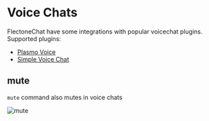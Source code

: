 # Voice Chats

FlectoneChat have some integrations with popular voicechat plugins.  
Supported plugins:

- [Plasmo Voice](https://modrinth.com/plugin/plasmo-voice)
- [Simple Voice Chat](https://modrinth.com/plugin/simple-voice-chat/)

## mute

`mute` command also mutes in voice chats

![mute](https://i.imgur.com/RBADk74.gif)
